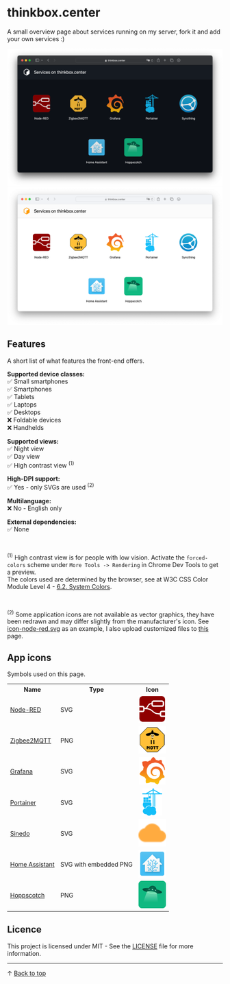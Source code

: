 # thinkbox.center
A small overview page about services running on my server, fork it and add your own services :)

![Preview](./docs/website-preview-dark.png#gh-dark-mode-only)
![Preview](./docs/website-preview-light.png#gh-light-mode-only)

## Features

A short list of what features the front-end offers.

<b>Supported device classes:</b><br>
✅ Small smartphones<br>
✅ Smartphones<br>
✅ Tablets<br>
✅ Laptops<br>
✅ Desktops<br>
❌ Foldable devices<br>
❌ Handhelds<br>

<b>Supported views:</b><br>
✅ Night view<br>
✅ Day view<br>
✅ High contrast view <sup>(1)</sup>

<b>High-DPI support:</b><br>
✅ Yes - only SVGs are used <sup>(2)</sup><br>

<b>Multilanguage:</b><br>
❌ No - English only<br>

<b>External dependencies:</b><br>
✅ None<br>

<br>

<sup>(1)</sup>
High contrast view is for people with low vision. Activate the `forced-colors` scheme under `More Tools -> Rendering` in Chrome Dev Tools to get a preview.<br>
The colors used are determined by the browser, see at W3C CSS Color Module Level 4 - [6.2. System Colors](https://www.w3.org/TR/css-color-4/#css-system-colors).

<br>

<sup>(2)</sup>
Some application icons are not available as vector graphics, they have been redrawn and may differ slightly from the manufacturer's icon. See [icon-node-red.svg](/src/images/icon-node-red.svg) as an example, I also upload customized files to [this](https://worldvectorlogo.com/logo/node-red-2) page.

## App icons

Symbols used on this page.

<table wit>
	<tr>
		<th>Name</th>
		<th>Type</th>
		<th>Icon</th>
 	</tr>
 	<tr>
  		<td>
			<a href="https://nodered.org">Node-RED</a>
		</td>
  		<td>SVG</td>
   		<td align="center">
            <img height=64px src="src/images/icon-node-red.svg"></img>
        </td>
 	</tr>
 	<tr>
  		<td>
			<a href="https://www.zigbee2mqtt.io">Zigbee2MQTT</a>
		</td>
  		<td>PNG</td>
   		<td align="center">
            <img height=64px src="src/images/icon-zigbee2mqtt.png"></img>
        </td>
 	</tr>
 	<tr>
  		<td>
			<a href="https://grafana.com">Grafana</a>
		</td>
  		<td>SVG</td>
   		<td align="center">
            <img height=64px src="src/images/icon-grafana.svg"></img>
        </td>
 	</tr>
 	<tr>
  		<td>
			<a href="https://www.portainer.io">Portainer</a>
		</td>
  		<td>SVG</td>
   		<td align="center">
            <img height=64px src="src/images/icon-portainer.svg"></img>
        </td>
 	</tr>
 	<tr>
  		<td>
			<a href="https://github.com/patbec/Sinedo">Sinedo</a>
		</td>
  		<td>SVG</td>
   		<td align="center">
            <img height=64px src="src/images/icon-sinedo.svg"></img>
        </td>
 	</tr>
 	<tr>
  		<td>
			<a href="https://www.home-assistant.io">Home Assistant</a>
		</td>
  		<td>SVG with embedded PNG</td>
   		<td align="center">
            <img height=64px src="src/images/icon-home-assistant.svg"></img>
        </td>
 	</tr>
 	<tr>
  		<td>
			<a href="https://hoppscotch.io">Hoppscotch</a>
		</td>
		<td>PNG</td>
   		<td align="center">
            <img height=64px src="src/images/icon-hoppscotch.png"></img>
        </td>
 	</tr>
</table>


## Licence

This project is licensed under MIT - See the [LICENSE](/LICENSE) file for more information.

---

&uarr; [Back to top](#thinkboxcenter)
